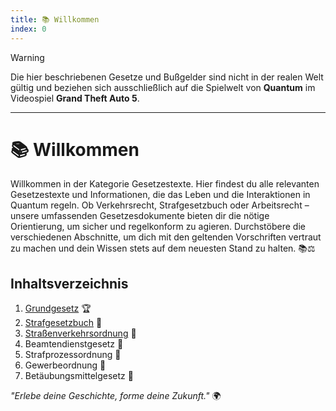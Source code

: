 ```yaml
---
title: 📚 Willkommen
index: 0
---
```


> [!WARNING]
> Die hier beschriebenen Gesetze und Bußgelder sind nicht in der realen Welt gültig und beziehen sich ausschließlich auf die Spielwelt von **Quantum** im Videospiel **Grand Theft Auto 5**.

---

# 📚 Willkommen
Willkommen in der Kategorie Gesetzestexte. Hier findest du alle relevanten Gesetzestexte und Informationen, die das Leben und die Interaktionen in Quantum regeln. Ob Verkehrsrecht, Strafgesetzbuch oder Arbeitsrecht – unsere umfassenden Gesetzesdokumente bieten dir die nötige Orientierung, um sicher und regelkonform zu agieren. Durchstöbere die verschiedenen Abschnitte, um dich mit den geltenden Vorschriften vertraut zu machen und dein Wissen stets auf dem neuesten Stand zu halten. 📚⚖️

## Inhaltsverzeichnis
1. [Grundgesetz](https://quantum-wiki.pages.dev/gesetze/grundgesetz) 🏆
2. [Strafgesetzbuch](https://quantum-wiki.pages.dev/gesetze/strafgesetzbuch.html) 📕
3. [Straßenverkehrsordnung](https://quantum-wiki.pages.dev/gesetze/stvo.html) 📙
4. Beamtendienstgesetz 📘
5. Strafprozessordnung 📗
6. Gewerbeordnung 📒
7. Betäubungsmittelgesetz 💊

*"Erlebe deine Geschichte, forme deine Zukunft."* 🌍
